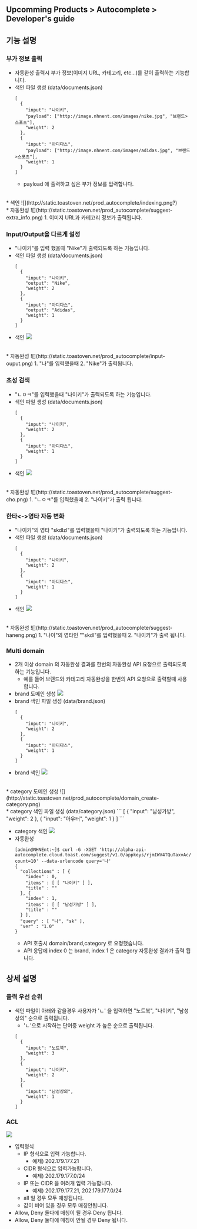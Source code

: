 ## Upcomming Products > Autocomplete > Developer's guide

## 기능 설명

### 부가 정보 출력
* 자동완성 출력시 부가 정보(이미지 URL, 카테고리, etc...)를 같이 출력하는 기능합니다.
* 색인 파일 생성 (data/documents.json)
    ```
    [
      {
        "input": "나이키",
        "payload": ["http://image.nhnent.com/images/nike.jpg", "브랜드>스포츠"],
        "weight": 2
      },
      {
        "input": "아디다스",
        "payload": ["http://image.nhnent.com/images/adidas.jpg", "브랜드>스포츠"],
        "weight": 1
      }
    ]
    ```
    * payload 에 출력하고 싶은 부가 정보를 입력합니다.
<br>   
* 색인
    ![](http://static.toastoven.net/prod_autocomplete/indexing.png?)
<br>
* 자동완성
    ![](http://static.toastoven.net/prod_autocomplete/suggest-extra_info.png)
    1. 이미지 URL과 카테고리 정보가 출력됩니다.

### Input/Output을 다르게 설정
* "나이키"를 입력 했을때 "Nike"가 출력되도록 하는 기능입니다.
* 색인 파일 생성 (data/documents.json)
  ```
  [
    {
      "input": "나이키",
      "output": "Nike",
      "weight": 2
    },
    {
      "input": "아디다스",
      "output": "Adidas",
      "weight": 1
    }
  ]
  ```
* 색인
    ![](http://static.toastoven.net/prod_autocomplete/indexing.png)
<br>
* 자동완성
    ![](http://static.toastoven.net/prod_autocomplete/input-ouput.png)
    1. "나"를 입력했을때
    2. "Nike"가 출력됩니다.

### 초성 검색
* "ㄴㅇㅋ"를 입력했을때 "나이키"가 출력되도록 하는 기능입니다.
* 색인 파일 생성 (data/documents.json)
  ```
  [
    {
      "input": "나이키",
      "weight": 2
    },
    {
      "input": "아디다스",
      "weight": 1
    }
  ]
  ```
* 색인
    ![](http://static.toastoven.net/prod_autocomplete/indexing.png)
<br>
* 자동완성
    ![](http://static.toastoven.net/prod_autocomplete/suggest-cho.png)
    1. "ㄴㅇㅋ"를 입력했을때
    2. "나이키"가 출력 됩니다.

### 한타<->영타 자동 변화
* "나이키"의 영타 "skdlzl"를 입력했을때 "나이키"가 출력되도록 하는 기능입니다.
* 색인 파일 생성 (data/documents.json)
  ```
  [
    {
      "input": "나이키",
      "weight": 2
    },
    {
      "input": "아디다스",
      "weight": 1
    }
  ]
  ```
* 색인
    ![](http://static.toastoven.net/prod_autocomplete/indexing.png)
<br>
* 자동완성
    ![](http://static.toastoven.net/prod_autocomplete/suggest-haneng.png)
    1. "나이"의 영타인 ""skdl"를 입력했을때
    2. "나이키"가 출력 됩니다.

### Multi domain
* 2개 이상 domain 의 자동완성 결과를 한번의 자동완성 API 요청으로 출력되도록 하는 기능입니다.
    * 예를 들어 브랜드와 카테고리 자동완성을 한번의 API 요청으로 출력할때 사용합니다.
* brand 도메인 생성
    ![](http://static.toastoven.net/prod_autocomplete/domain_create-brand.png)
* brand 색인 파일 생성 (data/brand.json)
  ```
  [
    {
      "input": "나이키",
      "weight": 2
    },
    {
      "input": "아디다스",
      "weight": 1
    }
  ]
  ```
* brand 색인
    ![](http://static.toastoven.net/prod_autocomplete/indexing-brand.png?)
<br>    
* category 도메인 생성
    ![](http://static.toastoven.net/prod_autocomplete/domain_create-category.png)
<br>
* category 색인 파일 생성 (data/category.json)
  ```
  [
    {
      "input": "남성가방",
      "weight": 2
    },
    {
      "input": "아우터",
      "weight": 1
    }
  ]
  ```

* category 색인
    ![](http://static.toastoven.net/prod_autocomplete/indexing-category.png)
* 자동완성
    ```
    [admin@NHNEnt:~]$ curl -G -XGET 'http://alpha-api-autocomplete.cloud.toast.com/suggest/v1.0/appkeys/rjmIWV4TQuTaxvAc/domains/brand,category/suggest?count=10' --data-urlencode query='나'
    {
      "collections" : [ {
        "index" : 0,
        "items" : [ [ "나이키" ] ],
        "title" : ""
      }, {
        "index" : 1,
        "items" : [ [ "남성가방" ] ],
        "title" : ""
      } ],
      "query" : [ "나", "sk" ],
      "ver" : "1.0"
    }
    ```
    * API 호출시 domain/brand,category 로 요청했습니다.
    * API 응답에 index 0 는 brand, index 1 은 category 자동완성 결과가 출력 됩니다.

## 상세 설명

### 출력 우선 순위
* 색인 파일이 아래와 같을경우 사용자가 'ㄴ' 을 입력하면 "노트북", "나이키", "남성상의" 순으로 출력됩니다.
    * 'ㄴ'으로 시작하는 단어중 weight 가 높은 순으로 출력됩니다.
    ```
    [
      {
        "input": "노트북",
        "weight": 3
      },
      {
        "input": "나이키",
        "weight": 2
      },
      {
        "input": "남성상의",
        "weight": 1
      }
    ]
    ```

### ACL
![](http://static.toastoven.net/prod_autocomplete/detail-acl.png?)

* 입력형식
    * IP 형식으로 입력 가능합니다.
        * 예제) 202.179.177.21
    * CIDR 형식으로 입력가능합니다.
        * 예제) 202.179.177.0/24
    * IP 또는 CIDR 을 여러개 입력 가능합니다.
        * 예제) 202.179.177.21, 202.179.177.0/24
    * all 일 경우 모두 매칭됩니다.
    * 값이 비어 있을 경우 모두 매칭안됩니다.  
* Allow, Deny 둘다에 매칭이 될 경우 Deny 됩니다.
* Allow, Deny 둘다에 매칭이 안될 경우 Deny 됩니다.    
